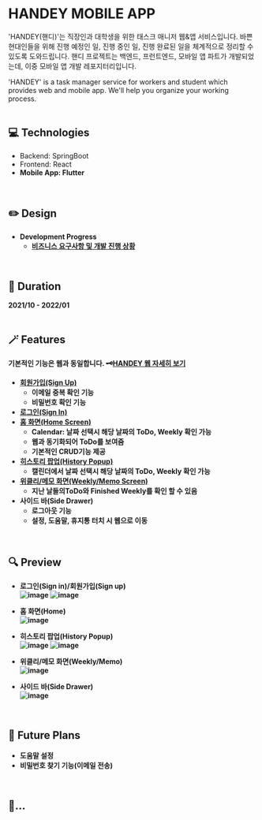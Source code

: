 # HANDEY MOBILE APP
'HANDEY(핸디)'는 직장인과 대학생을 위한 태스크 매니저 웹&앱 서비스입니다.
바쁜 현대인들을 위해 진행 예정인 일, 진행 중인 일, 진행 완료된 일을 체계적으로 정리할 수 있도록 도와드립니다. 
핸디 프로젝트는 백엔드, 프런트엔드, 모바일 앱 파트가 개발되었는데, 이중 모바일 앱 개발 레포지터리입니다.

'HANDEY' is a task manager service for workers and student which provides web and mobile app. 
We'll help you organize your working process.
<br>
<br>

## 💻 Technologies 
* Backend: SpringBoot <br>
* Frontend: React <br>
* <strong>Mobile App: Flutter<strong> <br>
<br>

## ✏️ Design
* Development Progress <br>
  * [비즈니스 요구사항 및 개발 진행 상황](https://docs.google.com/spreadsheets/d/1_MEKdaJV0bbH2-dRaMY48fHQEZ1tV7XaFVgwaOju_FY/edit?usp=sharing, "Development Progress")
<br>

## 📆 Duration
2021/10 - 2022/01
<br>
<br>

## 🪄 Features
기본적인 기능은 웹과 동일합니다.   🗝️[HANDEY 웹 자세히 보기](https://github.com/hanslelee/handey-fe)
* [<strong>회원가입(Sign Up)</strong>](https://github.com/hanslelee/handey-app/blob/master/lib/src/view/signup.dart)
  * 이메일 중복 확인 기능
  * 비밀번호 확인 기능
* [<strong>로그인(Sign In)</strong>](https://github.com/hanslelee/handey-app/blob/master/lib/src/view/login.dart)
* [<strong>홈 화면(Home Screen)</strong>](https://github.com/hanslelee/handey-app/blob/master/lib/src/view/home_stf.dart)
  * Calendar: 날짜 선택시 해당 날짜의 ToDo, Weekly 확인 가능
  * 웹과 동기화되어 ToDo를 보여줌
  * 기본적인 CRUD기능 제공
* [<strong>히스토리 팝업(History Popup)</strong>](https://github.com/hanslelee/handey-app/blob/master/lib/src/view/schedule_popup.dart)
  * 캘린더에서 날짜 선택시 해당 날짜의 ToDo, Weekly 확인 가능
* [<strong>위클리/메모 화면(Weekly/Memo Screen)</strong>](https://github.com/hanslelee/handey-app/blob/master/lib/src/view/weekly_memo_screen.dart)
  * 지난 날들의ToDo와 Finished Weekly를 확인 할 수 있음
* <strong>사이드 바(Side Drawer)</strong>
  * 로그아웃 기능
  * 설정, 도움말, 휴지통 터치 시 웹으로 이동

  
<br>

## 🔍 Preview
* 로그인(Sign in)/회원가입(Sign up)<br>
![image](https://user-images.githubusercontent.com/51855129/158019025-59ed01d0-e73d-4777-888a-38359c44495c.png)
![image](https://user-images.githubusercontent.com/51855129/158019030-34763520-1e28-426d-a385-24aec4fba5c4.png)

* 홈 화면(Home)<br>
![image](https://user-images.githubusercontent.com/51855129/158019087-ccaaecc5-972b-4471-a092-16cc85675f9a.png)

* 히스토리 팝업(History Popup)<br>
![image](https://user-images.githubusercontent.com/51855129/158019099-6fd19901-f2a5-47f4-b08f-3a8266ceba21.png)
![image](https://user-images.githubusercontent.com/51855129/158019123-c8b50df3-3f86-4177-ac96-2865707de2ba.png)

* 위클리/메모 화면(Weekly/Memo)<br>
![image](https://user-images.githubusercontent.com/51855129/158019133-03da282b-84e3-431f-852c-687137626d16.png)

* 사이드 바(Side Drawer)<br>
![image](https://user-images.githubusercontent.com/51855129/158019141-6a41218b-4883-408f-9f9f-5058a008f001.png)
<br>

## 📑 Future Plans
* 도움말 설정
* 비밀번호 찾기 기능(이메일 전송)
<br>

## 🎈...

<br>
<br>
